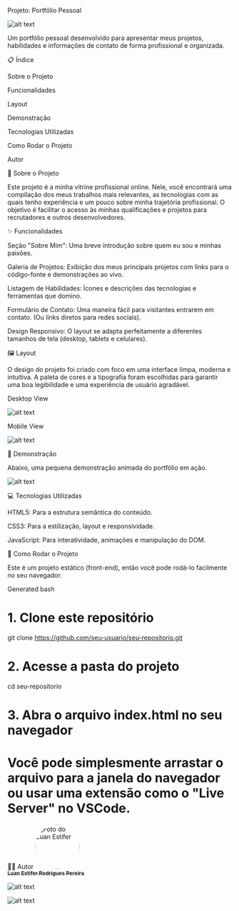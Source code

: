 Projeto: Portfólio Pessoal

![alt text](assets/portfolio-screenshot.png)

<!-- Observação: Renomeie a imagem principal do seu projeto para 'portfolio-screenshot.png' e coloque na pasta 'assets', ou ajuste o caminho aqui. A imagem 'cadastrodeproduto.png' não parece representar um portfólio. -->


Um portfólio pessoal desenvolvido para apresentar meus projetos, habilidades e informações de contato de forma profissional e organizada.

📋 Índice

Sobre o Projeto

Funcionalidades

Layout

Demonstração

Tecnologias Utilizadas

Como Rodar o Projeto

Autor

🎯 Sobre o Projeto

Este projeto é a minha vitrine profissional online. Nele, você encontrará uma compilação dos meus trabalhos mais relevantes, as tecnologias com as quais tenho experiência e um pouco sobre minha trajetória profissional. O objetivo é facilitar o acesso às minhas qualificações e projetos para recrutadores e outros desenvolvedores.

✨ Funcionalidades

Seção "Sobre Mim": Uma breve introdução sobre quem eu sou e minhas paixões.

Galeria de Projetos: Exibição dos meus principais projetos com links para o código-fonte e demonstrações ao vivo.

Listagem de Habilidades: Ícones e descrições das tecnologias e ferramentas que domino.

Formulário de Contato: Uma maneira fácil para visitantes entrarem em contato. (Ou links diretos para redes sociais).

Design Responsivo: O layout se adapta perfeitamente a diferentes tamanhos de tela (desktop, tablets e celulares).

🖼️ Layout

O design do projeto foi criado com foco em uma interface limpa, moderna e intuitiva. A paleta de cores e a tipografia foram escolhidas para garantir uma boa legibilidade e uma experiência de usuário agradável.

Desktop View

![alt text](assets/desktop-view.png)

<!-- Adicione aqui um screenshot da versão para desktop -->


Mobile View

![alt text](assets/mobile-view.png)

<!-- Adicione aqui um screenshot da versão para mobile -->

🎥 Demonstração

Abaixo, uma pequena demonstração animada do portfólio em ação.

![alt text](assets/portfolio-demo.gif)

<!-- Grave um GIF mostrando a navegação pelo site e salve como 'portfolio-demo.gif' na pasta 'assets' -->

💻 Tecnologias Utilizadas

HTML5: Para a estrutura semântica do conteúdo.

CSS3: Para a estilização, layout e responsividade.

JavaScript: Para interatividade, animações e manipulação do DOM.

🚀 Como Rodar o Projeto

Este é um projeto estático (front-end), então você pode rodá-lo facilmente no seu navegador.

Generated bash
# 1. Clone este repositório
git clone https://github.com/seu-usuario/seu-repositorio.git

# 2. Acesse a pasta do projeto
cd seu-repositorio

# 3. Abra o arquivo index.html no seu navegador
# Você pode simplesmente arrastar o arquivo para a janela do navegador ou usar uma extensão como o "Live Server" no VSCode.

👨‍💻 Autor
<a href="https://www.linkedin.com/in/luan-estifer-rodrigues-pereira-7577a2285/">
<img style="border-radius: 50%;" src="https://avatars.githubusercontent.com/u/104192667?v=4" width="100px;" alt="Foto do Luan Estifer"/>
<br />
<sub><b>Luan Estifer Rodrigues Pereira</b></sub>
</a>
<br />


![alt text](https://img.shields.io/badge/LinkedIn-0077B5?style=for-the-badge&logo=linkedin&logoColor=white)


![alt text](https://img.shields.io/badge/GitHub-181717?style=for-the-badge&logo=github&logoColor=white)

<!-- Adicione seu link do GitHub -->
